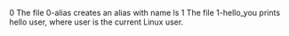 0 The file 0-alias creates an alias with name ls
1 The file 1-hello_you prints hello user, where user is the current Linux user.
